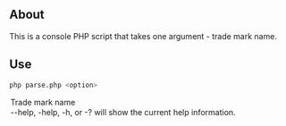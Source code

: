## About

This is a console PHP script that takes one argument - trade mark name.

## Use

```sh
php parse.php <option>
```
<option> Trade mark name
<option> --help, -help, -h, or -? will show the current help information.
